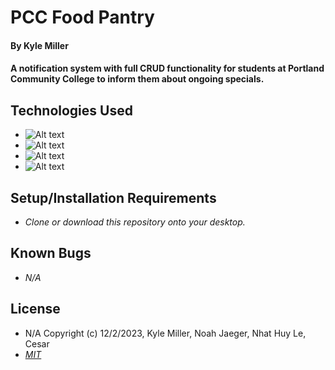 # PCC Food Pantry

#### By Kyle Miller

#### A notification system with full CRUD functionality for students at Portland Community College to inform them about ongoing specials.

## Technologies Used
  <ul dir="auto">
    <li>
      <a>
      <img alt="Alt text" src=https://img.shields.io/badge/JavaScript-F7DF1E.svg?style=for-the-badge&logo=JavaScript&logoColor=black />
      </a>
    </li>
    <li>
       <a>
      <img alt="Alt text" src=https://img.shields.io/badge/PHP-777BB4.svg?style=for-the-badge&logo=PHP&logoColor=white />
      </a>
    </li>
     <li>
       <a>
      <img alt="Alt text" src=https://img.shields.io/badge/HTML5-E34F26.svg?style=for-the-badge&logo=HTML5&logoColor=white />
      </a>
    </li>
     <li>
       <a>
      <img alt="Alt text" src=https://img.shields.io/badge/CSS3-1572B6.svg?style=for-the-badge&logo=CSS3&logoColor=white />
      </a>
    </li>
  </ul>
  
## Setup/Installation Requirements

* _Clone or download this repository onto your desktop._

## Known Bugs

- _N/A_

## License

- N/A Copyright (c) 12/2/2023, Kyle Miller, Noah Jaeger,  Nhat Huy Le, Cesar
- _[MIT](https://opensource.org/licenses/MIT)_
